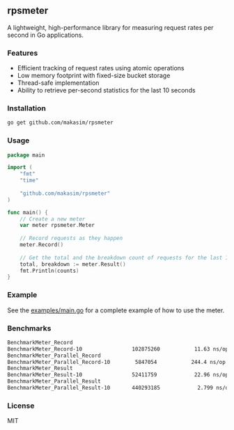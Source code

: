 ## rpsmeter

A lightweight, high-performance library for measuring request rates per second in Go applications.

### Features

- Efficient tracking of request rates using atomic operations
- Low memory footprint with fixed-size bucket storage
- Thread-safe implementation
- Ability to retrieve per-second statistics for the last 10 seconds

### Installation

```bash
go get github.com/makasim/rpsmeter
```

### Usage

```go
package main

import (
    "fmt"
    "time"
    
    "github.com/makasim/rpsmeter"
)

func main() {
    // Create a new meter
    var meter rpsmeter.Meter
    
    // Record requests as they happen
    meter.Record()
    
    // Get the total and the breakdown count of requests for the last 10 seconds
    total, breakdown := meter.Result()
    fmt.Println(counts)
}
```

### Example

See the [examples/main.go](examples/main.go) for a complete example of how to use the meter.

### Benchmarks

```bash
BenchmarkMeter_Record
BenchmarkMeter_Record-10             	102875260	        11.63 ns/op	       0 B/op	       0 allocs/op
BenchmarkMeter_Parallel_Record
BenchmarkMeter_Parallel_Record-10    	 5847054	       244.4 ns/op	       0 B/op	       0 allocs/op
BenchmarkMeter_Result
BenchmarkMeter_Result-10             	52411759	        22.96 ns/op	       0 B/op	       0 allocs/op
BenchmarkMeter_Parallel_Result
BenchmarkMeter_Parallel_Result-10    	440293185	         2.799 ns/op	       0 B/op	       0 allocs/op
```

### License

MIT